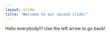 ```yaml
---
layout: slide
title: "Welcome to our second slide!"
---
```

Hello everybody!!!
Use the left arrow to go back!
